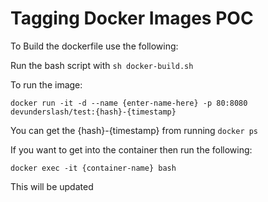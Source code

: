 # Tagging Docker Images POC

To Build the dockerfile use the following:

Run the bash script with `sh docker-build.sh`

To run the image:

`docker run -it -d --name {enter-name-here} -p 80:8080 devunderslash/test:{hash}-{timestamp}` 

You can get the {hash}-{timestamp} from running `docker ps`

If you want to get into the container then run the following:

`docker exec -it {container-name} bash`

This will be updated
